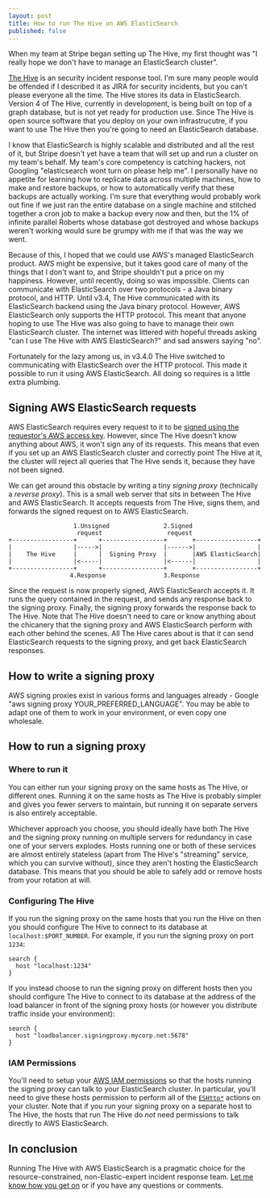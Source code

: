```yaml
---
layout: post
title: How to run The Hive on AWS ElasticSearch
published: false
---
```

When my team at Stripe began setting up The Hive, my first thought was "I really hope we don't have to manage an ElasticSearch cluster".

[The Hive][thehive] is an security incident response tool. I'm sure many people would be offended if I described it as JIRA for security incidents, but you can't please everyone all the time. The Hive stores its data in ElasticSearch. Version 4 of The Hive, currently in development, is being built on top of a graph database, but is not yet ready for production use. Since The Hive is open source software that you deploy on your own infrastrucutre, if you want to use The Hive then you're going to need an ElasticSearch database.

I know that ElasticSearch is highly scalable and distributed and all the rest of it, but Stripe doesn't yet have a team that will set up and run a cluster on my team's behalf. My team's core competency is catching hackers, not Googling "elasticsearch wont turn on please help me". I personally have no appetite for learning how to replicate data across multiple machines, how to make and restore backups, or how to automatically verify that these backups are actually working. I'm sure that everything would probably work out fine if we just ran the entire database on a single machine and stitched together a cron job to make a backup every now and then, but the 1% of infinite parallel Roberts whose database got destroyed and whose backups weren't working would sure be grumpy with me if that was the way we went.

Because of this, I hoped that we could use AWS's managed ElasticSearch product. AWS might be expensive, but it takes good care of many of the things that I don't want to, and Stripe shouldn't put a price on my happiness. However, until recently, doing so was impossible. Clients can communicate with ElasticSearch over two protocols - a Java binary protocol, and HTTP. Until v3.4, The Hive communicated with its ElasticSearch backend using the Java binary protocol. However, AWS ElasticSearch only supports the HTTP protocol. This meant that anyone hoping to use The Hive was also going to have to manage their own ElasticSearch cluster. The internet was littered with hopeful threads asking "can I use The Hive with AWS ElasticSearch?" and sad answers saying "no".

Fortunately for the lazy among us, in v3.4.0 The Hive switched to communicating with ElasticSearch over the HTTP protocol. This made it possible to run it using AWS ElasticSearch. All doing so requires is a little extra plumbing.

## Signing AWS ElasticSearch requests

AWS ElasticSearch requires every request to it to be [signed using the requestor's AWS access key][sign]. However, since The Hive doesn't know anything about AWS, it won't sign any of its requests. This means that even if you set up an AWS ElasticSearch cluster and correctly point The Hive at it, the cluster will reject all queries that The Hive sends it, because they have not been signed.

We can get around this obstacle by writing a tiny *signing proxy* (technically a *reverse proxy*). This is a small web server that sits in between The Hive and AWS ElasticSearch. It accepts requests from The Hive, signs them, and forwards the signed request on to AWS ElasticSearch.

```
                  1.Unsigned               2.Signed
                   request                  request
+-----------------+      +-----------------+       +-----------------+
|                 |----->|                 |------>|                 |
|    The Hive     |      |  Signing Proxy  |       |AWS ElasticSearch|
|                 |<-----|                 |<------|                 |
+-----------------+      +-----------------+       +-----------------+
                 4.Response                3.Response
```

Since the request is now properly signed, AWS ElasticSearch accepts it. It runs the query contained in the request, and sends any response back to the signing proxy. Finally, the signing proxy forwards the response back to The Hive. Note that The Hive doesn't need to care or know anything about the chicanery that the signing proxy and AWS ElasticSearch perform with each other behind the scenes. All The Hive cares about is that it can send ElasticSearch requests to the signing proxy, and get back ElasticSearch responses.

## How to write a signing proxy

AWS signing proxies exist in various forms and languages already - Google "aws signing proxy YOUR_PREFERRED_LANGUAGE". You may be able to adapt one of them to work in your environment, or even copy one wholesale.

## How to run a signing proxy

### Where to run it

You can either run your signing proxy on the same hosts as The Hive, or different ones. Running it on the same hosts as The Hive is probably simpler and gives you fewer servers to maintain, but running it on separate servers is also entirely acceptable.

Whichever approach you choose, you should ideally have both The Hive and the signing proxy running on multiple servers for redundancy in case one of your servers explodes. Hosts running one or both of these services are almost entirely stateless (apart from The Hive's "streaming" service, which you can survive without), since they aren't hosting the ElasticSearch database. This means that you should be able to safely add or remove hosts from your rotation at will.

### Configuring The Hive

If you run the signing proxy on the same hosts that you run the Hive on then you should configure The Hive to connect to its database at `localhost:$PORT_NUMBER`. For example, if you run the signing proxy on port `1234`:

```
search {
  host "localhost:1234"
}
```

If you instead choose to run the signing proxy on different hosts then you should configure The Hive to connect to its database at the address of the load balancer in front of the signing proxy hosts (or however you distribute traffic inside your environment):

```
search {
  host "loadbalancer.signingproxy.mycorp.net:5678"
}
```

### IAM Permissions

You'll need to setup your [AWS IAM permissions][iam] so that the hosts running the signing proxy can talk to your ElasticSearch cluster. In particular, you'll need to give these hosts permission to perform all of the [`ESHttp*`][es-actions] actions on your cluster. Note that if you run your signing proxy on a separate host to The Hive, the hosts that run The Hive do *not* need permissions to talk directly to AWS ElasticSearch.

## In conclusion

Running The Hive with AWS ElasticSearch is a pragmatic choice for the resource-constrained, non-Elastic-expert incident response team. [Let me know how you get on][twitter] or if you have any questions or comments.

[es-actions]: https://docs.aws.amazon.com/elasticsearch-service/latest/developerguide/es-ac.html
[twitter]: https://twitter.com/robjheaton
[iam]: https://docs.aws.amazon.com/elasticsearch-service/latest/developerguide/es-ac.html
[thehive]: https://thehive-project.org/
[sign]: https://docs.aws.amazon.com/general/latest/gr/signing_aws_api_requests.html
